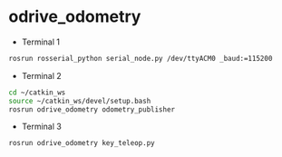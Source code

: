 # odrive_odometry

- Terminal 1
```bash
rosrun rosserial_python serial_node.py /dev/ttyACM0 _baud:=115200
```
- Terminal 2
```bash
cd ~/catkin_ws
source ~/catkin_ws/devel/setup.bash
rosrun odrive_odometry odometry_publisher
```

- Terminal 3
```bash
rosrun odrive_odometry key_teleop.py
```
